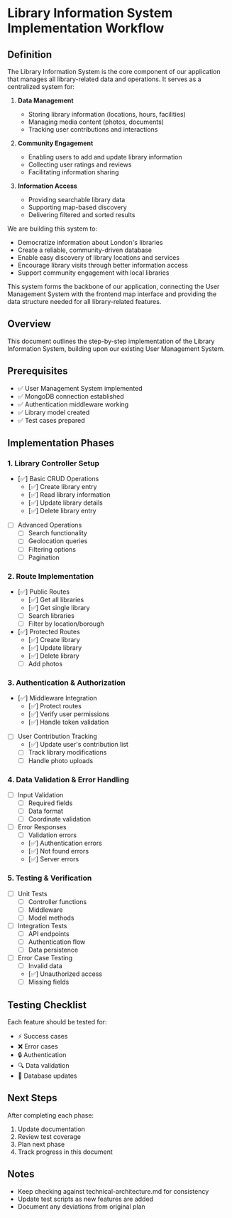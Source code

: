 # Library Information System Implementation Workflow

## Definition

The Library Information System is the core component of our application that manages all library-related data and operations. It serves as a centralized system for:

1. **Data Management**
   - Storing library information (locations, hours, facilities)
   - Managing media content (photos, documents)
   - Tracking user contributions and interactions

2. **Community Engagement**
   - Enabling users to add and update library information
   - Collecting user ratings and reviews
   - Facilitating information sharing

3. **Information Access**
   - Providing searchable library data
   - Supporting map-based discovery
   - Delivering filtered and sorted results

We are building this system to:
- Democratize information about London's libraries
- Create a reliable, community-driven database
- Enable easy discovery of library locations and services
- Encourage library visits through better information access
- Support community engagement with local libraries

This system forms the backbone of our application, connecting the User Management System with the frontend map interface and providing the data structure needed for all library-related features.

## Overview
This document outlines the step-by-step implementation of the Library Information System, building upon our existing User Management System.

## Prerequisites
- ✅ User Management System implemented
- ✅ MongoDB connection established
- ✅ Authentication middleware working
- ✅ Library model created
- ✅ Test cases prepared

## Implementation Phases

### 1. Library Controller Setup
- [✅] Basic CRUD Operations
  - [✅] Create library entry
  - [✅] Read library information
  - [✅] Update library details
  - [✅] Delete library entry

- [ ] Advanced Operations
  - [ ] Search functionality
  - [ ] Geolocation queries
  - [ ] Filtering options
  - [ ] Pagination

### 2. Route Implementation
- [✅] Public Routes
  - [✅] Get all libraries
  - [✅] Get single library
  - [ ] Search libraries
  - [ ] Filter by location/borough

- [✅] Protected Routes
  - [✅] Create library
  - [✅] Update library
  - [✅] Delete library
  - [ ] Add photos

### 3. Authentication & Authorization
- [✅] Middleware Integration
  - [✅] Protect routes
  - [✅] Verify user permissions
  - [✅] Handle token validation

- [ ] User Contribution Tracking
  - [✅] Update user's contribution list
  - [ ] Track library modifications
  - [ ] Handle photo uploads

### 4. Data Validation & Error Handling
- [ ] Input Validation
  - [ ] Required fields
  - [ ] Data format
  - [ ] Coordinate validation

- [ ] Error Responses
  - [ ] Validation errors
  - [✅] Authentication errors
  - [✅] Not found errors
  - [✅] Server errors

### 5. Testing & Verification
- [ ] Unit Tests
  - [ ] Controller functions
  - [ ] Middleware
  - [ ] Model methods

- [ ] Integration Tests
  - [ ] API endpoints
  - [ ] Authentication flow
  - [ ] Data persistence

- [ ] Error Case Testing
  - [ ] Invalid data
  - [✅] Unauthorized access
  - [ ] Missing fields

## Testing Checklist
Each feature should be tested for:
- ⚡ Success cases
- ❌ Error cases
- 🔒 Authentication
- 🔍 Data validation
- 📝 Database updates

## Next Steps
After completing each phase:
1. Update documentation
2. Review test coverage
3. Plan next phase
4. Track progress in this document

## Notes
- Keep checking against technical-architecture.md for consistency
- Update test scripts as new features are added
- Document any deviations from original plan 